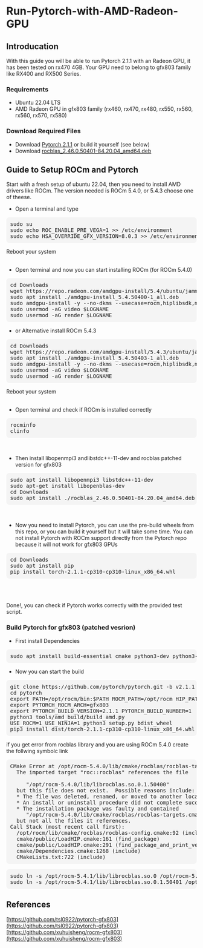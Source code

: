 # Run-Pytorch-with-AMD-Radeon-GPU

## Introducation
With this guide you will be able to run Pytorch 2.1.1 with an Radeon GPU, it has been tested on rx470 4GB. Your GPU need to belong to gfx803 family like RX400 and RX500 Series. 

### Requirements
- Ubuntu 22.04 LTS
- AMD Radeon GPU in gfx803 family (rx460, rx470, rx480, rx550, rx560, rx560, rx570, rx580)

### Download Required Files
- Download [Pytorch 2.1.1](https://drive.google.com/file/d/1Tkyqe8VxUPkpf_jLZRzJphKNlW5Cqixi/view?usp=sharing) or build it yourself (see below)
- Download [rocblas_2.46.0.50401-84.20.04_amd64.deb](https://github.com/xuhuisheng/rocm-gfx803/releases/tag/rocm541)


## Guide to Setup ROCm and Pytorch

Start with a fresh setup of ubuntu 22.04, then you need to install AMD drivers like ROCm. The version needed is ROCm 5.4.0, or 5.4.3 choose one of theese.
- Open a terminal and type
<pre style="background-color: #f4f4f4; padding: 10px; border-radius: 8px;">
sudo su
sudo echo ROC_ENABLE_PRE_VEGA=1 >> /etc/environment
sudo echo HSA_OVERRIDE_GFX_VERSION=8.0.3 >> /etc/environment
</pre>
Reboot your system <br /><br />


- Open terminal and now you can start installing ROCm (for ROCm 5.4.0)

<pre style="background-color: #f4f4f4; padding: 10px; border-radius: 8px;">
cd Downloads
wget https://repo.radeon.com/amdgpu-install/5.4/ubuntu/jammy/amdgpu-install_5.4.50400-1_all.deb
sudo apt install ./amdgpu-install_5.4.50400-1_all.deb
sudo amdgpu-install -y --no-dkms --usecase=rocm,hiplibsdk,mlsdk
sudo usermod -aG video $LOGNAME
sudo usermod -aG render $LOGNAME
</pre>

- or Alternative install ROCm 5.4.3
<pre style="background-color: #f4f4f4; padding: 10px; border-radius: 8px;">
cd Downloads
wget https://repo.radeon.com/amdgpu-install/5.4.3/ubuntu/jammy/amdgpu-install_5.4.50403-1_all.deb
sudo apt install ./amdgpu-install_5.4.50403-1_all.deb
sudo amdgpu-install -y --no-dkms --usecase=rocm,hiplibsdk,mlsdk
sudo usermod -aG video $LOGNAME
sudo usermod -aG render $LOGNAME
</pre>
Reboot your system<br /><br />

- Open terminal and check if ROCm is installed correctly
  
<pre style="background-color: #f4f4f4; padding: 10px; border-radius: 8px;">
rocminfo
clinfo
</pre>  
<br />

 - Then install libopenmpi3 andlibstdc++-11-dev and rocblas patched version for gfx803

<pre style="background-color: #f4f4f4; padding: 10px; border-radius: 8px;">
sudo apt install libopenmpi3 libstdc++-11-dev
sudo apt-get install libopenblas-dev
cd Downloads
sudo apt install ./rocblas_2.46.0.50401-84.20.04_amd64.deb 
</pre><br /> 

- Now you need to install Pytorch, you can use the pre-build wheels from this repo, or you can build it yourself but it will take some time. You can not install Pytorch with ROCm support directly from the Pytorch repo because it will not work for gfx803 GPUs

<pre style="background-color: #f4f4f4; padding: 10px; border-radius: 8px;">
cd Downloads
sudo apt install pip
pip install torch-2.1.1-cp310-cp310-linux_x86_64.whl
</pre><br /><br />

Done!, you can check if Pytorch works correctly with the provided test script.


### Build Pytorch for gfx803 (patched vesrion)
- First install Dependencies
<pre style="background-color: #f4f4f4; padding: 10px; border-radius: 8px;">
sudo apt install build-essential cmake python3-dev python3-numpy ninja-build libomp-dev libcurl4-openssl-dev libgflags-dev libgoogle-glog-dev libssl-dev libyaml-cpp-dev git
</pre>
- Now you can start the build
<pre style="background-color: #f4f4f4; padding: 10px; border-radius: 8px;">
git clone https://github.com/pytorch/pytorch.git -b v2.1.1
cd pytorch
export PATH=/opt/rocm/bin:$PATH ROCM_PATH=/opt/rocm HIP_PATH=/opt/rocm/hip
export PYTORCH_ROCM_ARCH=gfx803
export PYTORCH_BUILD_VERSION=2.1.1 PYTORCH_BUILD_NUMBER=1
python3 tools/amd_build/build_amd.py
USE_ROCM=1 USE_NINJA=1 python3 setup.py bdist_wheel
pip3 install dist/torch-2.1.1-cp310-cp310-linux_x86_64.whl
</pre>
if you get error from rocblas library and you are using ROCm 5.4.0 create the follwing symbolc link
<pre style="background-color: #f4f4f4; padding: 10px; border-radius: 8px;">
CMake Error at /opt/rocm-5.4.0/lib/cmake/rocblas/rocblas-targets.cmake:79 (message):
  The imported target "roc::rocblas" references the file

     "/opt/rocm-5.4.0/lib/librocblas.so.0.1.50400"
  but this file does not exist.  Possible reasons include:
  * The file was deleted, renamed, or moved to another location.
  * An install or uninstall procedure did not complete successfully.
  * The installation package was faulty and contained
     "/opt/rocm-5.4.0/lib/cmake/rocblas/rocblas-targets.cmake"
  but not all the files it references.
Call Stack (most recent call first):
  /opt/rocm/lib/cmake/rocblas/rocblas-config.cmake:92 (include)
  cmake/public/LoadHIP.cmake:161 (find_package)
  cmake/public/LoadHIP.cmake:291 (find_package_and_print_version)
  cmake/Dependencies.cmake:1268 (include)
  CMakeLists.txt:722 (include)
</pre>
<pre style="background-color: #f4f4f4; padding: 10px; border-radius: 8px;">
sudo ln -s /opt/rocm-5.4.1/lib/librocblas.so.0 /opt/rocm-5.4.0/lib/librocblas.so.0
sudo ln -s /opt/rocm-5.4.1/lib/librocblas.so.0.1.50401 /opt/rocm-5.4.0/lib/librocblas.so.0.1.50400
</pre>

## References
[https://github.com/tsl0922/pytorch-gfx803](https://github.com/tsl0922/pytorch-gfx803) <br />
[https://github.com/xuhuisheng/rocm-gfx803](https://github.com/xuhuisheng/rocm-gfx803)
